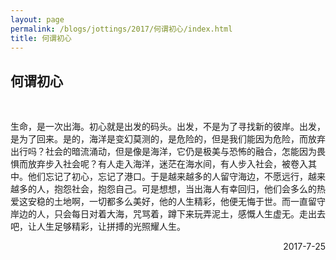 ```yaml
---
layout: page
permalink: /blogs/jottings/2017/何谓初心/index.html
title: 何谓初心
---
```


## 何谓初心

<br>

生命，是一次出海。初心就是出发的码头。出发，不是为了寻找新的彼岸。出发，是为了回来。是的，海洋是变幻莫测的，是危险的，但是我们能因为危险，而放弃出行吗？社会的暗流涌动，但是像是海洋，它仍是极美与恐怖的融合，怎能因为畏惧而放弃步入社会呢？有人走入海洋，迷茫在海水间，有人步入社会，被卷入其中。他们忘记了初心，忘记了港口。于是越来越多的人留守海边，不愿远行，越来越多的人，抱怨社会，抱怨自己。可是想想，当出海人有幸回归，他们会多么的热爱这安稳的土地啊，一切都多么美好，他的人生精彩，他便无悔于世。而一直留守岸边的人，只会每日对着大海，咒骂着，蹲下来玩弄泥土，感慨人生虚无。走出去吧，让人生足够精彩，让拼搏的光照耀人生。


<p align="right">2017-7-25</p>